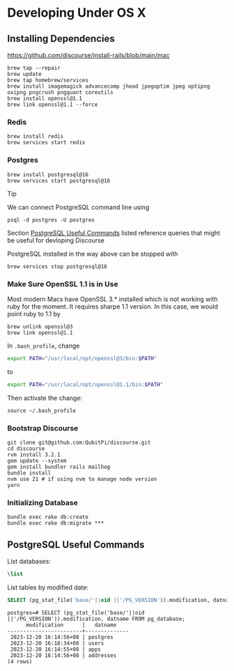 Developing Under OS X
=====================

Installing Dependencies
-----------------------

https://github.com/discourse/install-rails/blob/main/mac

```console
brew tap --repair
brew update
brew tap homebrew/services
brew install imagemagick advancecomp jhead jpegoptim jpeg optipng oxipng pngcrush pngquant coreutils
brew install openssl@1.1
brew link openssl@1.1 --force
```

### Redis

```console
brew install redis
brew services start redis
```

### Postgres

```console
brew install postgresql@16
brew services start postgresql@16
```

> [!TIP]
> We can connect PostgreSQL command line using
>
> ```console
> psql -d postgres -U postgres
> ```
>
> Section [PostgreSQL Useful Commands](#postgresql-useful-commands) listed reference queries that might be useful
> for devloping Discourse
>
> PostgreSQL installed in the way above can be stopped with
>
> ```console
> brew services stop postgresql@16
> ```

### Make Sure OpenSSL 1.1 is in Use

Most modern Macs have OpenSSL 3.* installed which is not working with ruby for the moment. It requires sharpe 1.1
version. In this case, we would point ruby to 1.1 by

```console
brew unlink openssl@3
brew link openssl@1.1
```

In `.bash_profile`, change

```bash
export PATH="/usr/local/opt/openssl@3/bin:$PATH"
```

to

```bash
export PATH="/usr/local/opt/openssl@1.1/bin:$PATH"
```

Then activate the change:

```console
source ~/.bash_profile
```

### Bootstrap Discourse

```console
git clone git@github.com:QubitPi/discourse.git
cd discourse
rvm install 3.2.1
gem update --system
gem install bundler rails mailhog
bundle install
nvm use 21 # if using nvm to manage node version
yarn
```

### Initializing Database

```console
bundle exec rake db:create
bundle exec rake db:migrate ***
```

PostgreSQL Useful Commands
--------------------------

List databases:

```sql
\list
```

List tables by modified date:

```sql
SELECT (pg_stat_file('base/'||oid ||'/PG_VERSION')).modification, datname FROM pg_database;
```

```console
postgres=# SELECT (pg_stat_file('base/'||oid ||'/PG_VERSION')).modification, datname FROM pg_database;
      modification      |   datname    
------------------------+--------------
 2023-12-20 16:14:56+08 | postgres
 2023-12-20 16:18:34+08 | users
 2023-12-20 16:14:55+08 | apps
 2023-12-20 16:14:56+08 | addresses
(4 rows)
```
